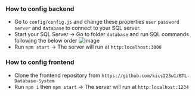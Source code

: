### How to config backend

- Go to `config/config.js` and change these properties `user` `password` `server` and `database` to connect to your SQL server. 
- Start your SQL Server -> Go to folder `database` and run SQL commands following the below order
![image](https://github.com/MinhHCMUTCSK21/HCSDL_Back_end/assets/77295189/fe3bc562-18cf-49b6-b4ac-da779177a57d)
- Run `npm start` -> The server will run at `http:localhost:3000`

### How to config frontend

- Clone the frontend repository from `https://github.com/kics223w1/BTL-Database-System`
- Run `npm i` then `npm start` -> The server will run at `http:localhost:1234`
